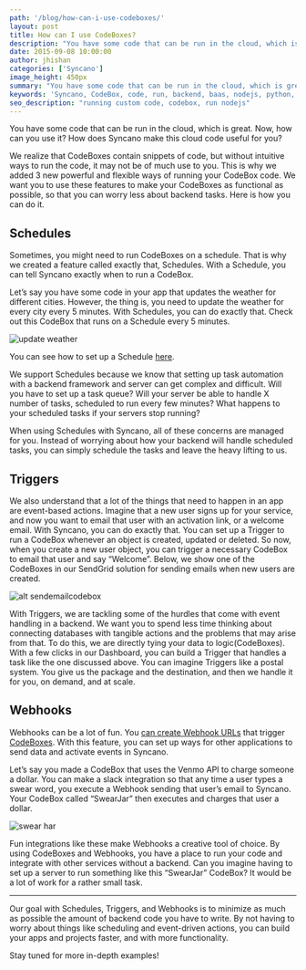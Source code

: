 ```yaml
---
path: '/blog/how-can-i-use-codeboxes/'
layout: post
title: How can I use CodeBoxes?
description: "You have some code that can be run in the cloud, which is great. Now, how can you use it? How does Syncano make this cloud code useful for you?"
date: 2015-09-08 10:00:00
author: jhishan
categories: ['Syncano']
image_height: 450px
summary: "You have some code that can be run in the cloud, which is great. Now, how can you use it? How does Syncano make this cloud code useful for you?"
keywords: 'Syncano, CodeBox, code, run, backend, baas, nodejs, python, ruby'
seo_description: "running custom code, codebox, run nodejs"
---
```


You have some code that can be run in the cloud, which is great. Now, how can you use it? How does Syncano make this cloud code useful for you?

We realize that CodeBoxes contain snippets of code, but without intuitive ways to run the code, it may not be of much use to you. This is why we added 3 new powerful and flexible ways of running your CodeBox code. We want you to use these features to make your CodeBoxes as functional as possible, so that you can worry less about backend tasks. Here is how you can do it.

## Schedules

Sometimes, you might need to run CodeBoxes on a schedule. That is why we created a feature called exactly that, Schedules. With a Schedule, you can tell Syncano exactly when to run a CodeBox.

Let’s say you have some code in your app that updates the weather for different cities. However, the thing is, you need to update the weather for every city every 5 minutes. With Schedules, you can do exactly that. Check out this CodeBox that runs on a Schedule every 5 minutes.

![update weather](https://d3rij3t703q5l6.cloudfront.net/555/6/4076b80f129a75d6fef124eda7ce5667db7459d2.png)

You can see how to set up a Schedule [here](http://docs.syncano.io/docs/schedules).

We support Schedules because we know that setting up task automation with a backend framework and server can get complex and difficult. Will you have to set up a task queue? Will your server be able to handle X number of tasks, scheduled to run every few minutes? What happens to your scheduled tasks if your servers stop running?

When using Schedules with Syncano, all of these concerns are managed for you. Instead of worrying about how your backend will handle scheduled tasks, you can simply schedule the tasks and leave the heavy lifting to us.

## Triggers

We also understand that a lot of the things that need to happen in an app are event-based actions. Imagine that a new user signs up for your service, and now you want to email that user with an activation link, or a welcome email. With Syncano, you can do exactly that. You can set up a Trigger to run a CodeBox whenever an object is created, updated or deleted. So now, when you create a new user object, you can trigger a necessary CodeBox to email that user and say “Welcome”. Below, we show one of the CodeBoxes in our SendGrid solution for sending emails when new users are created.

![alt sendemailcodebox](https://d3rij3t703q5l6.cloudfront.net/555/6/ca4ed91abfa1645070e5c1cd6de8828a262f8b28.png "Send email codebox")

With Triggers, we are tackling some of the hurdles that come with event handling in a backend. We want you to spend less time thinking about connecting databases with tangible actions and the problems that may arise from that. To do this, we are directly tying your data to logic(CodeBoxes). With a few clicks in our Dashboard, you can build a Trigger that handles a task like the one discussed above. You can imagine Triggers like a postal system. You give us the package and the destination, and then we handle it for you, on demand, and at scale.

## Webhooks

Webhooks can be a lot of fun. You [can create Webhook URLs](http://docs.syncano.io/docs/webhooks#section-step-3-create-a-webhook-that-will-run-that-codebox) that trigger [CodeBoxes](http://docs.syncano.io/docs/codebox-overview). With this feature, you can set up ways for other applications to send data and activate events in Syncano.

Let’s say you made a CodeBox that uses the Venmo API to charge someone a dollar. You can make a slack integration so that any time a user types a swear word, you execute a Webhook sending that user’s email to Syncano. Your CodeBox called “SwearJar” then executes and charges that user a dollar.

![swear har](https://d3rij3t703q5l6.cloudfront.net/555/6/efa1489760720f21903ecf167038573922e8c93d.svg "swear jar")

Fun integrations like these make Webhooks a creative tool of choice. By using CodeBoxes and Webhooks, you have a place to run your code and integrate with other services without a backend. Can you imagine having to set up a server to run something like this “SwearJar” CodeBox? It would be a lot of work for a rather small task.

---
Our goal with Schedules, Triggers, and Webhooks is to minimize as much as possible the amount of backend code you have to write. By not having to worry about things like scheduling and event-driven actions, you can build your apps and projects faster, and with more functionality.

Stay tuned for more in-depth examples!
